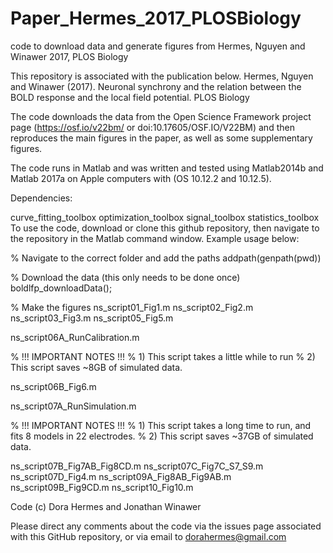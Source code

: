 # Paper_Hermes_2017_PLOSBiology
code to download data and generate figures from Hermes, Nguyen and Winawer 2017, PLOS Biology

This repository is associated with the publication below.
Hermes, Nguyen and Winawer (2017). Neuronal synchrony and the relation between the BOLD response and the local field potential. PLOS Biology

The code downloads the data from the Open Science Framework project page (https://osf.io/v22bm/ or doi:10.17605/OSF.IO/V22BM) and then reproduces the main figures in the paper, as well as some supplementary figures.

The code runs in Matlab and was written and tested using Matlab2014b and Matlab 2017a on Apple computers with (OS 10.12.2 and 10.12.5).

Dependencies:

curve_fitting_toolbox
optimization_toolbox
signal_toolbox
statistics_toolbox
To use the code, download or clone this github repository, then navigate to the repository in the Matlab command window. Example usage below:

 % Navigate to the correct folder and add the paths
 addpath(genpath(pwd))
 
 % Download the data (this only needs to be done once)
 boldlfp_downloadData();
 
 % Make the figures
ns_script01_Fig1.m
ns_script02_Fig2.m
ns_script03_Fig3.m
ns_script05_Fig5.m

ns_script06A_RunCalibration.m 

% !!! IMPORTANT NOTES !!! 
% 1) This script takes a little while to run
% 2) This script saves ~8GB of simulated data.

ns_script06B_Fig6.m

ns_script07A_RunSimulation.m

% !!! IMPORTANT NOTES !!! 
% 1) This script takes a long time to run, and fits 8 models in 22 electrodes.
% 2) This script saves ~37GB of simulated data.

ns_script07B_Fig7AB_Fig8CD.m
ns_script07C_Fig7C_S7_S9.m
ns_script07D_Fig4.m
ns_script09A_Fig8AB_Fig9AB.m
ns_script09B_Fig9CD.m
ns_script10_Fig10.m


Code (c) Dora Hermes and Jonathan Winawer

Please direct any comments about the code via the issues page associated with this GitHub repository, or via email to dorahermes@gmail.com
